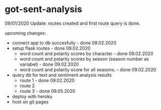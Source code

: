 # got-sent-analysis
09/01/2020 Update: 
routes created and first route query is done.


upcoming changes:
- connect app to db succesfully - done 09.02.2020
- setup flask routes - done 09.02.2020
    - word count and polarity scores by character - done 09.02.2020
    - word count and polarity scores by season (season number as variabel) - done 09.02.2020
    - word count and polarity score for all seasons. - done 09.02.2020
- query db for text and sentiment analysis results
    - route 1 - done 09.02.2020
    - route 2
    - route 3 - done 09.05.2020
- deploy with heroku
- host on git pages


